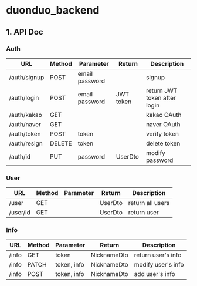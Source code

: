 # duonduo_backend

## 1. API Doc
### Auth
| URL          | Method | Parameter      | Return    | Description                  |
|--------------|--------|----------------|-----------|------------------------------|
| /auth/signup | POST   | email password |           | signup                       |
| /auth/login  | POST   | email password | JWT token | return JWT token after login |
| /auth/kakao  | GET    |                |           |  kakao OAuth                 |
| /auth/naver  | GET    |                |           |  naver OAuth                 |
| /auth/token  | POST   |     token      |           |    verify token              |
| /auth/resign | DELETE |     token      |           |    delete token              |
| /auth/id     | PUT    | password       | UserDto   | modify password              |

### User
| URL          | Method | Parameter      | Return    | Description                  |
|--------------|--------|----------------|-----------|------------------------------|
| /user        | GET    |                | UserDto   | return all users             |
| /user/id     | GET    |                | UserDto   | return user                  |


### Info
| URL          | Method | Parameter      | Return        | Description                  |
|--------------|--------|----------------|---------------|------------------------------|
| /info        | GET    |   token        | NicknameDto   | return user's info           |
| /info        | PATCH  |   token, info  | NicknameDto   | modify user's info           |
| /info        | POST   |   token, info  | NicknameDto   | add user's info              |
